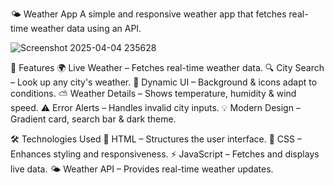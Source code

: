 🌤 Weather App
A simple and responsive weather app that fetches real-time weather data using an API. 

![Screenshot 2025-04-04 235628](https://github.com/user-attachments/assets/c9a03204-a524-4b19-869a-48e9983e1686)

🚀 Features
🌍 Live Weather – Fetches real-time weather data.
🔍 City Search – Look up any city's weather.
🎨 Dynamic UI – Background & icons adapt to conditions.
⛅ Weather Details – Shows temperature, humidity & wind speed.
⚠️ Error Alerts – Handles invalid city inputs.
💡 Modern Design – Gradient card, search bar & dark theme.

🛠 Technologies Used
📄 HTML – Structures the user interface.
🎨 CSS – Enhances styling and responsiveness.
⚡ JavaScript – Fetches and displays live data.
🌤 Weather API – Provides real-time weather updates.
